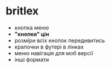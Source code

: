 # britlex

- кнопка меню
- **"кнопки" цін**
- розміри всіх кнопок передивитись
- крапочки в футері в лінках
- меню навігація для моб версії
- інші формати
